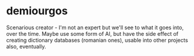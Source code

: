 # demiourgos
Scenarious creator - I'm not an expert but we'll see to what it goes into, over the time. Maybe use some form of AI, but have the side effect of creating dictionary databases (romanian ones), usable into other projects also, eventually.
